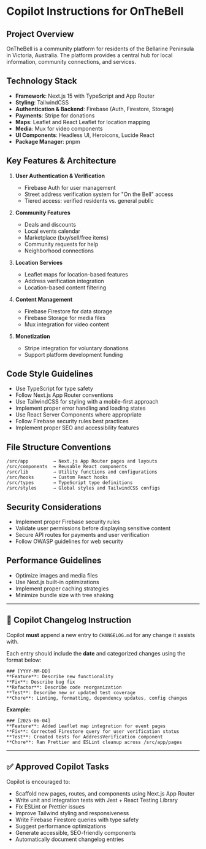 # Copilot Instructions for OnTheBell

<!-- Use this file to provide workspace-specific custom instructions to Copilot. For more details, visit https://code.visualstudio.com/docs/copilot/copilot-customization#_use-a-githubcopilotinstructionsmd-file -->

## Project Overview

OnTheBell is a community platform for residents of the Bellarine Peninsula in
Victoria, Australia. The platform provides a central hub for local information,
community connections, and services.

## Technology Stack

- **Framework**: Next.js 15 with TypeScript and App Router
- **Styling**: TailwindCSS
- **Authentication & Backend**: Firebase (Auth, Firestore, Storage)
- **Payments**: Stripe for donations
- **Maps**: Leaflet and React Leaflet for location mapping
- **Media**: Mux for video components
- **UI Components**: Headless UI, Heroicons, Lucide React
- **Package Manager**: pnpm

## Key Features & Architecture

1. **User Authentication & Verification**

   - Firebase Auth for user management
   - Street address verification system for "On the Bell" access
   - Tiered access: verified residents vs. general public

2. **Community Features**

   - Deals and discounts
   - Local events calendar
   - Marketplace (buy/sell/free items)
   - Community requests for help
   - Neighborhood connections

3. **Location Services**

   - Leaflet maps for location-based features
   - Address verification integration
   - Location-based content filtering

4. **Content Management**

   - Firebase Firestore for data storage
   - Firebase Storage for media files
   - Mux integration for video content

5. **Monetization**
   - Stripe integration for voluntary donations
   - Support platform development funding

## Code Style Guidelines

- Use TypeScript for type safety
- Follow Next.js App Router conventions
- Use TailwindCSS for styling with a mobile-first approach
- Implement proper error handling and loading states
- Use React Server Components where appropriate
- Follow Firebase security rules best practices
- Implement proper SEO and accessibility features

## File Structure Conventions

```
/src/app         → Next.js App Router pages and layouts
/src/components  → Reusable React components
/src/lib         → Utility functions and configurations
/src/hooks       → Custom React hooks
/src/types       → TypeScript type definitions
/src/styles      → Global styles and TailwindCSS configs
```

## Security Considerations

- Implement proper Firebase security rules
- Validate user permissions before displaying sensitive content
- Secure API routes for payments and user verification
- Follow OWASP guidelines for web security

## Performance Guidelines

- Optimize images and media files
- Use Next.js built-in optimizations
- Implement proper caching strategies
- Minimize bundle size with tree shaking

---

## 🔁 Copilot Changelog Instruction

Copilot **must** append a new entry to `CHANGELOG.md` for any change it assists
with.

Each entry should include the **date** and categorized changes using the format
below:

```
### [YYYY-MM-DD]
**Feature**: Describe new functionality
**Fix**: Describe bug fix
**Refactor**: Describe code reorganization
**Test**: Describe new or updated test coverage
**Chore**: Linting, formatting, dependency updates, config changes
```

**Example:**

```
### [2025-06-04]
**Feature**: Added Leaflet map integration for event pages
**Fix**: Corrected Firestore query for user verification status
**Test**: Created tests for AddressVerification component
**Chore**: Ran Prettier and ESLint cleanup across /src/app/pages
```

---

## ✅ Approved Copilot Tasks

Copilot is encouraged to:

- Scaffold new pages, routes, and components using Next.js App Router
- Write unit and integration tests with Jest + React Testing Library
- Fix ESLint or Prettier issues
- Improve Tailwind styling and responsiveness
- Write Firebase Firestore queries with type safety
- Suggest performance optimizations
- Generate accessible, SEO-friendly components
- Automatically document changelog entries
